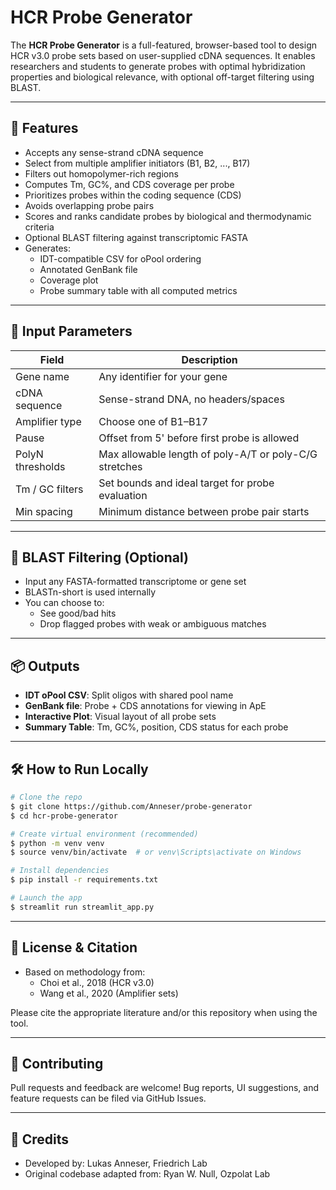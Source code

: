 # HCR Probe Generator

The **HCR Probe Generator** is a full-featured, browser-based tool to design HCR v3.0 probe sets based on user-supplied cDNA sequences. It enables researchers and students to generate probes with optimal hybridization properties and biological relevance, with optional off-target filtering using BLAST.

---

## 🚀 Features

- Accepts any sense-strand cDNA sequence
- Select from multiple amplifier initiators (B1, B2, ..., B17)
- Filters out homopolymer-rich regions
- Computes Tm, GC%, and CDS coverage per probe
- Prioritizes probes within the coding sequence (CDS)
- Avoids overlapping probe pairs
- Scores and ranks candidate probes by biological and thermodynamic criteria
- Optional BLAST filtering against transcriptomic FASTA
- Generates:
  - IDT-compatible CSV for oPool ordering
  - Annotated GenBank file
  - Coverage plot
  - Probe summary table with all computed metrics

---

## 🧬 Input Parameters

| Field            | Description                                            |
| ---------------- | ------------------------------------------------------ |
| Gene name        | Any identifier for your gene                           |
| cDNA sequence    | Sense-strand DNA, no headers/spaces                    |
| Amplifier type   | Choose one of B1–B17                                   |
| Pause            | Offset from 5' before first probe is allowed           |
| PolyN thresholds | Max allowable length of poly-A/T or poly-C/G stretches |
| Tm / GC filters  | Set bounds and ideal target for probe evaluation       |
| Min spacing      | Minimum distance between probe pair starts             |

---

## 🧪 BLAST Filtering (Optional)

- Input any FASTA-formatted transcriptome or gene set
- BLASTn-short is used internally
- You can choose to:
  - See good/bad hits
  - Drop flagged probes with weak or ambiguous matches

---

## 📦 Outputs

- **IDT oPool CSV**: Split oligos with shared pool name
- **GenBank file**: Probe + CDS annotations for viewing in ApE
- **Interactive Plot**: Visual layout of all probe sets
- **Summary Table**: Tm, GC%, position, CDS status for each probe

---

## 🛠️ How to Run Locally

```bash
# Clone the repo
$ git clone https://github.com/Anneser/probe-generator
$ cd hcr-probe-generator

# Create virtual environment (recommended)
$ python -m venv venv
$ source venv/bin/activate  # or venv\Scripts\activate on Windows

# Install dependencies
$ pip install -r requirements.txt

# Launch the app
$ streamlit run streamlit_app.py
```

---

## 📄 License & Citation

- Based on methodology from:
  - Choi et al., 2018 (HCR v3.0)
  - Wang et al., 2020 (Amplifier sets)

Please cite the appropriate literature and/or this repository when using the tool.

---

## 🤝 Contributing

Pull requests and feedback are welcome! Bug reports, UI suggestions, and feature requests can be filed via GitHub Issues.

---

## 👥 Credits

- Developed by: Lukas Anneser, Friedrich Lab
- Original codebase adapted from: Ryan W. Null, Ozpolat Lab



